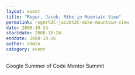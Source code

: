 ```yaml
---
layout: event
title: "Roger, Jacob, Mike in Mountain View"
permalink: roger%2C-jacob%2C-mike-mountain-view
date: 2008-10-24
startdate: 2008-10-24
enddate: 2008-10-26
author: admin
category: event
---
```


Google Summer of Code Mentor Summit

